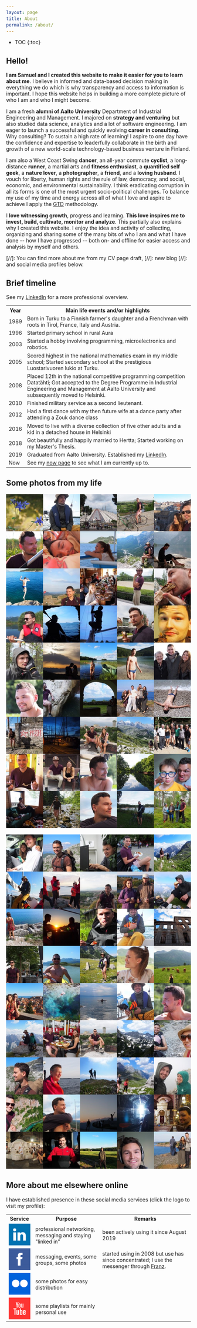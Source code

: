 ```yaml
---
layout: page
title: About
permalink: /about/
---
```


* TOC
{:toc}

## Hello!

**I am Samuel and I created this website to make it easier for you to learn 
about me**. I believe in informed and data-based decision making in everything 
we do which is why transparency and access to information is important. I hope 
this website helps in building a more complete picture of who I am and who I 
might become.

I am a fresh **alumni of Aalto University** Department of Industrial 
Engineering and Management. I majored on **strategy and venturing** but also 
studied data science, analytics and a lot of software engineering. I am eager 
to launch a successful and quickly evolving **career in consulting**. Why 
consulting? To sustain a high rate of learning! I aspire to one day have the 
confidence and expertise to leaderfully collaborate in the birth and growth of 
a new world-scale technology-based business venture in Finland.

I am also a West Coast Swing **dancer**, an all-year commute **cyclist**, a 
long-distance **runner**, a martial arts and **fitness enthusiast**, a 
**quantified self geek**, a **nature lover**, a **photographer**, a 
**friend**, and a **loving husband**. I vouch for liberty, human rights and 
the rule of law, democracy, and social, economic, and environmental 
sustainability. I think eradicating corruption in all its forms is one of the 
most urgent socio-political challenges. To balance my use of my time and 
energy across all of what I love and aspire to achieve I apply the 
[GTD][urlgtd] methodology.

I **love witnessing growth**, progress and learning. **This love inspires me 
to invest, build, cultivate, monitor and analyze**. This partially also 
explains why I created this website. I enjoy the idea and activity of 
collecting, organizing and sharing some of the many bits of who I am and what 
I have done -- how I have progressed -- both on- and offline for easier access 
and analysis by myself and others.

[//]:    You can find more about me from my CV page draft,
[//]:      new blog
[//]:    and social media profiles below.

## Brief timeline

See my [LinkedIn](https://www.linkedin.com/in/samuel-sydanlammi-97013044) for 
a more professional overview.

<table>
  <tr>
    <th>Year</th>
    <th>Main life events and/or highlights</th>
  </tr>
  <tr>
    <td>1989</td>
    <td>Born in Turku to a Finnish farmer's daughter and a Frenchman with roots in Tirol, France, Italy and Austria.</td>
  </tr>
  <tr>
    <td>1996</td>
    <td>Started primary school in rural Aura</td>
  </tr>
  <tr>
    <td>2003</td>
    <td>Started a hobby involving programming, microelectronics and robotics.</td>
  </tr>
  <tr>
    <td>2005</td>
    <td>Scored highest in the national mathematics exam in my middle school;
    Started secondary school at the prestigious Luostarivuoren lukio at Turku.</td>
  </tr>
  <tr>
    <td>2008</td>
    <td>Placed 12th in the national competitive programming competition Datatähti;
    Got accepted to the Degree Programme in Industrial Engineering and Management at Aalto University
    and subsequently moved to Helsinki.</td>
  </tr>
  <tr>
    <td>2010</td>
    <td>Finished military service as a second lieutenant.</td>
  </tr>
  <tr>
    <td>2012</td>
    <td>Had a first dance with my then future wife at a dance party after attending a Zouk dance class</td>
  </tr>
  <tr>
    <td>2016</td>
    <td>Moved to live with a diverse collection of five other adults and a kid in a detached house in Helsinki</td>
  </tr>
  <tr>
    <td>2018</td>
    <td>Got beautifully and happily married to Hertta; Started working on my Master's Thesis.</td>
  </tr>
  <tr>
    <td>2019</td>
    <td>Graduated from Aalto University. Established my <a href="https://www.linkedin.com/in/samuel-sydanlammi-97013044">LinkedIn</a>.</td>
  </tr>
  <tr>
    <td>Now</td>
    <td>See my <a href="/now">now page</a> to see what I am currently up to.</td>
  </tr>
</table>

## Some photos from my life

![A collage of picture from my life][photo1]

![A collage of picture from my life][photo2]

## More about me elsewhere online

I have established presence in these social media services (click the logo to 
visit my profile):

<table>
  <tr>
    <th>Service</th>
    <th>Purpose</th>
    <th>Remarks</th>
  </tr>
  <tr>
    <td><a class="icon-btn" href="https://www.linkedin.com/in/samuel-sydanlammi-97013044">
      <img src="/assets/icons/icon-linkedin-75x75.png" alt="An icon for LinkedIn.">
    </a></td>
    <td>professional networking, messaging and staying "linked in"</td>
    <td>been actively using it since August 2019</td>
  </tr>
  <tr>
    <td><a class="icon-btn" href="https://www.facebook.com/samuel.sydanlammi">
      <img src="/assets/icons/icon-facebook-75x75.png" alt="An icon for Facebook.">
    </a></td>
    <td>messaging, events, some groups, some photos</td>
    <td>started using in 2008 but use has since concentrated; I use the messenger through <a href="https://meetfranz.com/">Franz</a>.</td>
  </tr>
  <tr>
    <td><a class="icon-btn" href="https://www.flickr.com/photos/smarisa/">
      <img src="/assets/icons/icon-flickrblue-75x75.png" alt="An icon for Flickr.">
    </a></td>
    <td>some photos for easy distribution</td>
    <td></td>
  </tr>
  <tr>
    <td><a class="icon-btn" href="https://www.youtube.com/user/ezorg">
      <img src="/assets/icons/icon-youtube-75x75.png" alt="An icon for Youtube.">
    </a></td>
    <td>some playlists for mainly personal use</td>
    <td></td>
  </tr>
<!--
  <tr>
    <td><a class="icon-btn" href="https://www.instagram.com/samuel.marisa">
      <img src="/assets/icons/icon-instagram-75x75.png" alt="An icon for Instagram.">
    </a></td>
    <td></td>
    <td>registered but no use thus far</td>
  </tr>
  <tr>
    <td><a class="icon-btn" href="https://www.twitter.com/shmarisa">
      <img src="/assets/icons/icon-twitter-75x75.png" alt="An icon for Twitter.">
    </a></td>
    <td></td>
    <td>registered but no use thus far</td>
  </tr>
-->
</table>

[photo1]: /assets/photos/coll1a.jpg
[photo2]: /assets/photos/coll1b.jpg
[urlgtd]: https://en.wikipedia.org/wiki/Getting_Things_Done
